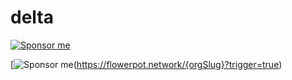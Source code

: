 # delta

[![Sponsor me](https://res.cloudinary.com/dvargvav9/image/upload/v1581816146/heart_resized_ruge9l.svg)](https://flowerpot.network/flowerpot-network?trigger=true)

[![Sponsor me](https://res.cloudinary.com/dvargvav9/image/upload/v1581842794/button2_w5exua.svg)(https://flowerpot.network/{orgSlug}?trigger=true)
